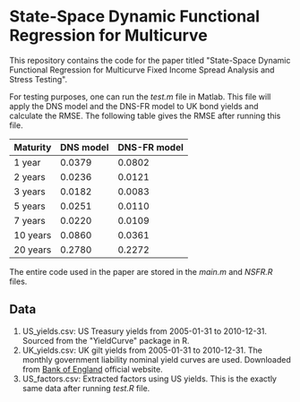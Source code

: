# State-Space Dynamic Functional Regression for Multicurve

This repository contains the code for the paper titled "State-Space Dynamic
Functional Regression for Multicurve Fixed Income Spread Analysis and Stress Testing".

For testing purposes, one can run the *test.m* file in Matlab. This file will apply the DNS
model and the DNS-FR model to UK bond yields and calculate the RMSE. The following table
gives the RMSE after running this file. 

| Maturity | DNS model | DNS-FR model |
|----------|-----------|--------------|
| 1 year   | 0.0379    | 0.0802       |
| 2 years  | 0.0236    | 0.0121       |
| 3 years  | 0.0182    | 0.0083       |
| 5 years  | 0.0251    | 0.0110       |
| 7 years  | 0.0220    | 0.0109       |
| 10 years | 0.0860    | 0.0361       |
| 20 years | 0.2780    | 0.2272       |

The entire code used in the paper are stored in the *main.m* and *NSFR.R* files. 

## Data

1. US_yields.csv: US Treasury yields from 2005-01-31 to 2010-12-31. Sourced from
   the "YieldCurve" package in R.
2. UK_yields.csv: UK gilt yields from 2005-01-31 to 2010-12-31. The monthly government
   liability nominal yield curves are used. Downloaded from
   [Bank of England](https://www.bankofengland.co.uk/statistics/yield-curves)
   official website.
3. US_factors.csv: Extracted factors using US yields. This is the exactly same data
   after running *test.R* file. 


